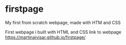 # firstpage
My first from scratch webpage, made with HTM and CSS

First webpage i built with HTML and CSS
link to webpage https://martinajvisar.github.io/firstpage/
